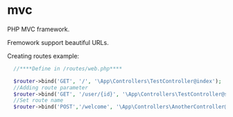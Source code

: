 # mvc
PHP MVC framework. 

Fremowork support beautiful URLs.

Creating routes example:
  ```php
    //****Define in /routes/web.php****
  
    $router->bind('GET', '/', '\App\Controllers\TestController@index');
    //Adding route parameter
    $router->bind('GET', '/user/{id}', '\App\Controllers\TestController@showUserInfo');
    //Set route name
    $router->bind('POST','/welcome', '\App\Controllers\AnotherController@welcome')->name('welcomPage'); 
  ```

